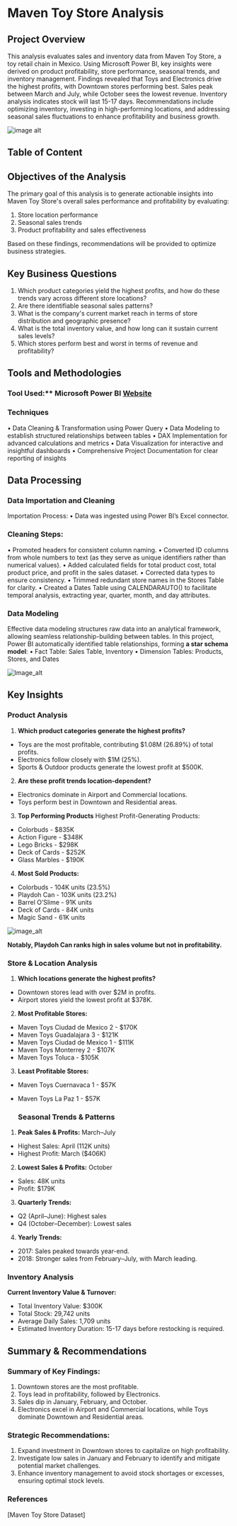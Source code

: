 # Maven Toy Store Analysis


## Project Overview
This analysis evaluates sales and inventory data from Maven Toy Store, a toy retail chain in Mexico. Using Microsoft Power BI, key insights were derived on product profitability, store performance, seasonal trends, and inventory management. Findings revealed that Toys and Electronics drive the highest profits, with Downtown stores performing best. Sales peak between March and July, while October sees the lowest revenue. Inventory analysis indicates stock will last 15-17 days. Recommendations include optimizing inventory, investing in high-performing locations, and addressing seasonal sales fluctuations to enhance profitability and business growth.


![image alt](https://github.com/JoshuaGee-bit/PowerBi-Project/blob/1b29b187cd14e1241c2516f5e2d9e514987511c5/Screenshot%202025-07-23%20195934.png)


## Table of Content


## Objectives of the Analysis 
The primary goal of this analysis is to generate actionable insights into Maven Toy Store's overall sales 
performance and profitability by evaluating: 
1. Store location performance 
2. Seasonal sales trends 
3. Product profitability and sales effectiveness
   
Based on these findings, recommendations will be provided to optimize business strategies.

## Key Business Questions 
1. Which product categories yield the highest profits, and how do these trends vary across different store locations? 
2. Are there identifiable seasonal sales patterns? 
3. What is the company's current market reach in terms of store distribution and geographic presence? 
4. What is the total inventory value, and how long can it sustain current sales levels? 
5. Which stores perform best and worst in terms of revenue and profitability?

## Tools and Methodologies 
### Tool Used:** **Microsoft Power BI**  [Website](https://www.microsoft.com/en-us/power-platform/products/power-bi)

### Techniques 
• Data Cleaning & Transformation using Power Query 
• Data Modeling to establish structured relationships between tables 
• DAX Implementation for advanced calculations and metrics 
• Data Visualization for interactive and insightful dashboards 
• Comprehensive Project Documentation for clear reporting of insights

## Data Processing 

### Data Importation and Cleaning 

Importation Process: 
• Data was ingested using Power BI’s Excel connector. 

### Cleaning Steps: 
• Promoted headers for consistent column naming. 
• Converted ID columns from whole numbers to text (as they serve as unique identifiers rather than numerical values). 
• Added calculated fields for total product cost, total product price, and profit in the sales dataset. 
• Corrected data types to ensure consistency. 
• Trimmed redundant store names in the Stores Table for clarity. 
• Created a Dates Table using CALENDARAUTO() to facilitate temporal analysis, extracting year, quarter, month, and day attributes. 

### Data Modeling 
Effective data modeling structures raw data into an analytical framework, allowing seamless relationship-building between tables. In this project, Power BI automatically identified table relationships, forming **a star schema model**: 
• Fact Table: Sales Table, Inventory 
• Dimension Tables: Products, Stores, and Dates

![Image_alt](https://github.com/JoshuaGee-bit/PowerBi-Project/blob/c43bb5ebd2b670b4b0d33c55d342c3cdec1a92e3/Screenshot%202025-07-23%20195857.png)

## Key Insights 


### Product Analysis 
1. **Which product categories generate the highest profits?**
- Toys are the most profitable, contributing $1.08M (26.89%) of total profits. 
- Electronics follow closely with $1M (25%). 
- Sports & Outdoor products generate the lowest profit at $500K.
  
2. **Are these profit trends location-dependent?** 
- Electronics dominate in Airport and Commercial locations. 
- Toys perform best in Downtown and Residential areas.
  
3. **Top Performing Products**
Highest Profit-Generating Products: 
- Colorbuds - $835K 
- Action Figure - $348K 
- Lego Bricks - $298K 
- Deck of Cards - $252K 
- Glass Marbles - $190K

4. **Most Sold Products:**
- Colorbuds - 104K units (23.5%)
- Playdoh Can - 103K units (23.2%) 
- Barrel O’Slime - 91K units 
- Deck of Cards - 84K units 
- Magic Sand - 61K units

![image_alt](https://github.com/JoshuaGee-bit/PowerBi-Project/blob/f2ac1aff42bb03560d172a84c73c08acbf905394/Screenshot%202025-07-23%20195952.png)
   
**Notably, Playdoh Can ranks high in sales volume but not in profitability.**

### Store & Location Analysis 
1. **Which locations generate the highest profits?**
- Downtown stores lead with over $2M in profits. 
- Airport stores yield the lowest profit at $378K. 
2. **Most Profitable Stores:** 
- Maven Toys Ciudad de Mexico 2 - $170K 
- Maven Toys Guadalajara 3 - $121K 
- Maven Toys Ciudad de Mexico 1 - $111K 
- Maven Toys Monterrey 2 - $107K 
- Maven Toys Toluca - $105K 
3. **Least Profitable Stores:**
- Maven Toys Cuernavaca 1 - $57K 
- Maven Toys La Paz 1 - $57K 

  ### Seasonal Trends & Patterns
1. **Peak Sales & Profits:** March–July
- Highest Sales: April (112K units) 
- Highest Profit: March ($406K) 
2. **Lowest Sales & Profits:** October 
- Sales: 48K units 
- Profit: $179K 
3.  **Quarterly Trends:** 
- Q2 (April–June): Highest sales 
- Q4 (October–December): Lowest sales 
4. **Yearly Trends:** 
- 2017: Sales peaked towards year-end. 
- 2018: Stronger sales from February–July, with March leading.

### Inventory Analysis 
**Current Inventory Value & Turnover:** 
- Total Inventory Value: $300K 
- Total Stock: 29,742 units 
- Average Daily Sales: 1,709 units 
- Estimated Inventory Duration: 15-17 days before restocking is required.

  
## Summary & Recommendations 
### Summary of Key Findings: 
1. Downtown stores are the most profitable. 
2. Toys lead in profitability, followed by Electronics. 
3. Sales dip in January, February, and October. 
4. Electronics excel in Airport and Commercial locations, while Toys dominate Downtown 
and Residential areas. 

### Strategic Recommendations: 
1. Expand investment in Downtown stores to capitalize on high profitability. 
2. Investigate low sales in January and February to identify and mitigate potential market 
challenges. 
3. Enhance inventory management to avoid stock shortages or excesses, ensuring optimal 
stock levels.

### References
[Maven Toy Store Dataset]
